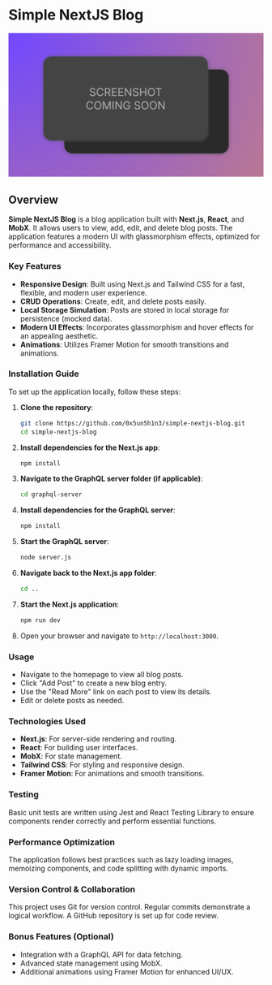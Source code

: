 # Simple NextJS Blog

![product-screenshot]

## Overview

**Simple NextJS Blog** is a blog application built with **Next.js**, **React**, and **MobX**. It allows users to view, add, edit, and delete blog posts. The application features a modern UI with glassmorphism effects, optimized for performance and accessibility.

### Key Features

- **Responsive Design**: Built using Next.js and Tailwind CSS for a fast, flexible, and modern user experience.
- **CRUD Operations**: Create, edit, and delete posts easily.
- **Local Storage Simulation**: Posts are stored in local storage for persistence (mocked data).
- **Modern UI Effects**: Incorporates glassmorphism and hover effects for an appealing aesthetic.
- **Animations**: Utilizes Framer Motion for smooth transitions and animations.

### Installation Guide

To set up the application locally, follow these steps:

1. **Clone the repository**:

   ```bash
   git clone https://github.com/0x5un5h1n3/simple-nextjs-blog.git
   cd simple-nextjs-blog
   ```

2. **Install dependencies for the Next.js app**:

   ```bash
   npm install
   ```

3. **Navigate to the GraphQL server folder (if applicable)**:

   ```bash
   cd graphql-server
   ```

4. **Install dependencies for the GraphQL server**:

   ```bash
   npm install
   ```

5. **Start the GraphQL server**:

   ```bash
   node server.js
   ```

6. **Navigate back to the Next.js app folder**:

   ```bash
   cd ..
   ```

7. **Start the Next.js application**:

   ```bash
   npm run dev
   ```

8. Open your browser and navigate to `http://localhost:3000`.

### Usage

- Navigate to the homepage to view all blog posts.
- Click "Add Post" to create a new blog entry.
- Use the "Read More" link on each post to view its details.
- Edit or delete posts as needed.

### Technologies Used

- **Next.js**: For server-side rendering and routing.
- **React**: For building user interfaces.
- **MobX**: For state management.
- **Tailwind CSS**: For styling and responsive design.
- **Framer Motion**: For animations and smooth transitions.

### Testing

Basic unit tests are written using Jest and React Testing Library to ensure components render correctly and perform essential functions.

### Performance Optimization

The application follows best practices such as lazy loading images, memoizing components, and code splitting with dynamic imports.

### Version Control & Collaboration

This project uses Git for version control. Regular commits demonstrate a logical workflow. A GitHub repository is set up for code review.

### Bonus Features (Optional)

- Integration with a GraphQL API for data fetching.
- Advanced state management using MobX.
- Additional animations using Framer Motion for enhanced UI/UX.

[product-screenshot]: images/screenshot.png
